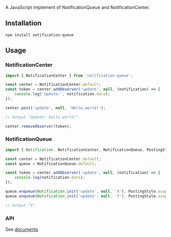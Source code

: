 A JavaScript implement of NotificationQueue and NotificationCenter.

## Installation

```shell
npm install notification-queue
```

## Usage

### NotificationCenter

```typescript
import { NotificationCenter } from 'notification-queue';

const center = NotificationCenter.default;
const token = center.addObserver('update', null, (notification) => {
    console.log('Update:', notification.data);
});

center.post('update', null, 'Hello world!');

// Output "Update: Hello world!".

center.removeObserver(token);
```

### NotificationQueue

```typescript
import { Notification, NotificationCenter, NotificationQueue, PostingStyle } from 'notification-queue';

const center = NotificationCenter.default;
const queue = NotificationQueue.default;

const token = center.addObserver('update', null, (notification) => {
    console.log(notification.data);
});

queue.enqueue(Notification.init('update', null, 'X'), PostingStyle.asap);
queue.enqueue(Notification.init('update', null, 'Y'), PostingStyle.asap);

// Output "X".
```

### API

See [documents](https://github.com/nilennoct/notification-queue/blob/master/docs/README.md)
